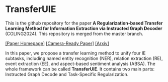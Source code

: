 # TransferUIE
This is the github repository for the paper **A Regularization-based Transfer Learning Method for Information Extraction via Instructed Graph Decoder** (COLING2024).
This repository is merged from the master branch.

[[Paper Homepage]](https://aclanthology.org/2024.lrec-main.131/) [[Camera-Ready Paper]](https://aclanthology.org/2024.lrec-main.131.pdf) [[Arxiv]](https://arxiv.org/pdf/2403.00891) 

In this paper, we propose a transfer learning method to unify four IE subtasks, including named entity recognition (NER), relation extraction (RE), event extraction (EE), and aspect-based sentiment analysis (ABSA). The whole framework can be called **TransferUIE**. It contains two main parts:  Instructed Graph Decode and Task-Specific Regularization.


